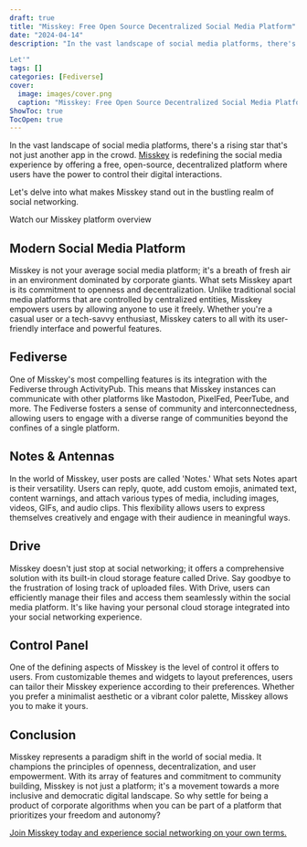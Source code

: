 ```yaml
---
draft: true
title: "Misskey: Free Open Source Decentralized Social Media Platform"
date: "2024-04-14"
description: "In the vast landscape of social media platforms, there's a rising star that's not just another app in the crowd. Misskey is redefining the social media experience by offering a free, open-source, decentralized platform where users have the power to control their digital interactions.

Let'"
tags: []
categories: [Fediverse]
cover:
  image: images/cover.png
  caption: "Misskey: Free Open Source Decentralized Social Media Platform"
ShowToc: true
TocOpen: true
---
```



In the vast landscape of social media platforms, there's a rising star that's not just another app in the crowd. [Misskey](https://octabyte.io/open-source/misskey?ref=blog.octabyte.io) is redefining the social media experience by offering a free, open\-source, decentralized platform where users have the power to control their digital interactions. 

Let's delve into what makes Misskey stand out in the bustling realm of social networking.



Watch our Misskey platform overview



## Modern Social Media Platform

Misskey is not your average social media platform; it's a breath of fresh air in an environment dominated by corporate giants. What sets Misskey apart is its commitment to openness and decentralization. Unlike traditional social media platforms that are controlled by centralized entities, Misskey empowers users by allowing anyone to use it freely. Whether you're a casual user or a tech\-savvy enthusiast, Misskey caters to all with its user\-friendly interface and powerful features.

## Fediverse

One of Misskey's most compelling features is its integration with the Fediverse through ActivityPub. This means that Misskey instances can communicate with other platforms like Mastodon, PixelFed, PeerTube, and more. The Fediverse fosters a sense of community and interconnectedness, allowing users to engage with a diverse range of communities beyond the confines of a single platform.

## Notes \& Antennas

In the world of Misskey, user posts are called 'Notes.' What sets Notes apart is their versatility. Users can reply, quote, add custom emojis, animated text, content warnings, and attach various types of media, including images, videos, GIFs, and audio clips. This flexibility allows users to express themselves creatively and engage with their audience in meaningful ways.

## Drive

Misskey doesn't just stop at social networking; it offers a comprehensive solution with its built\-in cloud storage feature called Drive. Say goodbye to the frustration of losing track of uploaded files. With Drive, users can efficiently manage their files and access them seamlessly within the social media platform. It's like having your personal cloud storage integrated into your social networking experience.

## Control Panel

One of the defining aspects of Misskey is the level of control it offers to users. From customizable themes and widgets to layout preferences, users can tailor their Misskey experience according to their preferences. Whether you prefer a minimalist aesthetic or a vibrant color palette, Misskey allows you to make it yours.

## Conclusion

Misskey represents a paradigm shift in the world of social media. It champions the principles of openness, decentralization, and user empowerment. With its array of features and commitment to community building, Misskey is not just a platform; it's a movement towards a more inclusive and democratic digital landscape. So why settle for being a product of corporate algorithms when you can be part of a platform that prioritizes your freedom and autonomy? 

[Join Misskey today and experience social networking on your own terms.](https://octabyte.io/open-source/misskey?ref=blog.octabyte.io)



